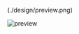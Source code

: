 (./design/preview.png)

![preview](https://user-images.githubusercontent.com/92414210/142699902-d44be641-16ca-4e97-98d5-814bcb33430b.png)
